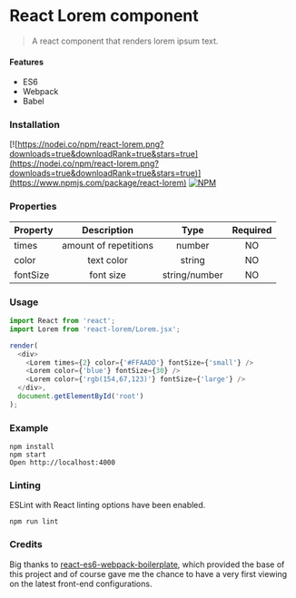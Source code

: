 # React Lorem component
> A react component that renders lorem ipsum text.

#### Features
- ES6
- Webpack
- Babel

### Installation
[![https://nodei.co/npm/react-lorem.png?downloads=true&downloadRank=true&stars=true](https://nodei.co/npm/react-lorem.png?downloads=true&downloadRank=true&stars=true)](https://www.npmjs.com/package/react-lorem) [![NPM](https://nodei.co/npm-dl/react-lorem.png?months=6&height=2)](https://nodei.co/npm/react-lorem.js)

### Properties

| Property |      Description      |      Type     | Required |
|----------|:---------------------:|:-------------:|:--------:|
| times    | amount of repetitions |     number    |    NO    |
| color    |       text color      |     string    |    NO    |
| fontSize |       font size       | string/number |    NO    |

### Usage

```javascript
import React from 'react';
import Lorem from 'react-lorem/Lorem.jsx';

render(
  <div>
    <Lorem times={2} color={'#FFAADD'} fontSize={'small'} />
    <Lorem color={'blue'} fontSize={30} />
    <Lorem color={'rgb(154,67,123)'} fontSize={'large'} />
  </div>,
  document.getElementById('root')
);
```


### Example

```
npm install
npm start
Open http://localhost:4000
```

### Linting

ESLint with React linting options have been enabled.

```
npm run lint
```

### Credits
Big thanks to [react-es6-webpack-boilerplate](https://github.com/vasanthk/react-es6-webpack-boilerplate), which provided the base of this project and of course gave me the chance to have a very first viewing on the latest front-end configurations.

